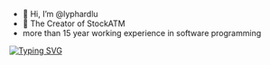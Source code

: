 - 👋 Hi, I’m @lyphardlu
- 👀 The Creator of StockATM
- more than 15 year working experience in software programming

<!--   my-ticker -->    
[![Typing SVG](https://readme-typing-svg.herokuapp.com?color=%2336BCF7&center=true&vCenter=true&width=800&lines=Hi+there+👋,+I+am+Lyphard;+The+Creator+of+StockATM;+Over+15+years+of+programming+experience;+Managed+projects+and+Coached+4+Team+members;+Know+how+to+build+Startup+Company;+Programming:+C/Java/JavaScript/NodeJS/Spice/PHP/MySQL/ShellScript;+My+Hobbits:+Piano+performance+and+music+composition)](https://git.io/typing-svg)



<!---
lyphardlu/lyphardlu is a ✨ special ✨ repository because its `README.md` (this file) appears on your GitHub profile.
You can click the Preview link to take a look at your changes.
--->

